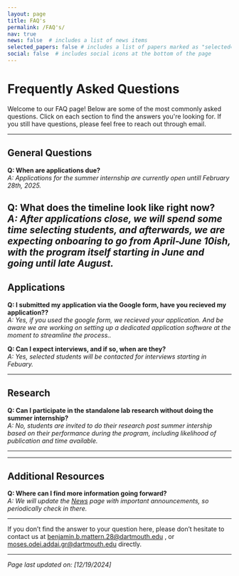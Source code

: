 ```yaml
---
layout: page
title: FAQ's
permalink: /FAQ's/
nav: true
news: false  # includes a list of news items
selected_papers: false # includes a list of papers marked as "selected={true}"
social: false  # includes social icons at the bottom of the page
---
```

# Frequently Asked Questions

Welcome to our FAQ page! Below are some of the most commonly asked questions. Click on each section to find the answers you're looking for. If you still have questions, please feel free to reach out through email.

---

## General Questions

**Q: When are applications due?**  
_A: Applications for the summer internship are currently open untill February 28th, 2025._


**Q: What does the timeline look like right now?**  
_A: After applications close, we will spend some time selecting students, and afterwards, we are expecting onboaring to go from April-June 10ish, with the program itself starting in June and going until late August._
---

## Applications

**Q: I submitted my application via the Google form, have you recieved my application??**  
_A: Yes, if you used the google form, we recieved your application. And be aware we are working on setting up a dedicated application software at the moment to streamline the process.._

**Q: Can I expect interviews, and if so, when are they?**  
_A: Yes, selected students will be contacted for interviews starting in Febuary._

<!--**Q: ?**  
_A: ._ -->


---

## Research

**Q: Can I participate in the standalone lab research without doing the summer internship?**  
_A: No, students are invited to do their research post summer intership based on their performance during the program, including likelihood of publication and time available._


---

<!--## Other topics

**Q:?**  
_A: ._

**Q: ?**  
_A: ._ -->


---

## Additional Resources

**Q: Where can I find more information going forward?**  
_A: We will update the [News](http://localhost:4000/blog/) page with important announcements, so periodically check in there._


---

If you don’t find the answer to your question here, please don’t hesitate to contact us at benjamin.b.mattern.28@dartmouth.edu , or moses.odei.addai.gr@dartmouth.edu directly.

---

*Page last updated on: [12/19/2024]*

